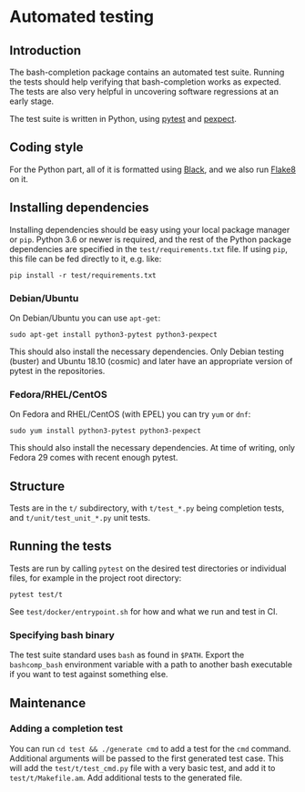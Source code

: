 # Automated testing

## Introduction

The bash-completion package contains an automated test suite. Running the
tests should help verifying that bash-completion works as expected. The tests
are also very helpful in uncovering software regressions at an early stage.

The test suite is written in Python, using [pytest](https://pytest.org/)
and [pexpect](https://pexpect.readthedocs.io/).

## Coding style

For the Python part, all of it is formatted using
[Black](https://github.com/psf/black), and we also run
[Flake8](https://flake8.pycqa.org/) on it.

## Installing dependencies

Installing dependencies should be easy using your local package manager or
`pip`. Python 3.6 or newer is required, and the rest of the Python package
dependencies are specified in the `test/requirements.txt` file. If using `pip`,
this file can be fed directly to it, e.g. like:

```shell
pip install -r test/requirements.txt
```

### Debian/Ubuntu

On Debian/Ubuntu you can use `apt-get`:

```shell
sudo apt-get install python3-pytest python3-pexpect
```

This should also install the necessary dependencies. Only Debian testing
(buster) and Ubuntu 18.10 (cosmic) and later have an appropriate version
of pytest in the repositories.

### Fedora/RHEL/CentOS

On Fedora and RHEL/CentOS (with EPEL) you can try `yum` or `dnf`:

```shell
sudo yum install python3-pytest python3-pexpect
```

This should also install the necessary dependencies. At time of writing, only
Fedora 29 comes with recent enough pytest.

## Structure

Tests are in the `t/` subdirectory, with `t/test_*.py` being completion
tests, and `t/unit/test_unit_*.py` unit tests.

## Running the tests

Tests are run by calling `pytest` on the desired test directories or
individual files, for example in the project root directory:

```shell
pytest test/t
```

See `test/docker/entrypoint.sh` for how and what we run and test in CI.

### Specifying bash binary

The test suite standard uses `bash` as found in `$PATH`. Export the
`bashcomp_bash` environment variable with a path to another bash executable if
you want to test against something else.

## Maintenance

### Adding a completion test

You can run `cd test && ./generate cmd` to add a test for the `cmd`
command. Additional arguments will be passed to the first generated test case.
This will add the `test/t/test_cmd.py` file with a very basic test, and add it
to `test/t/Makefile.am`. Add additional tests to the generated file.
